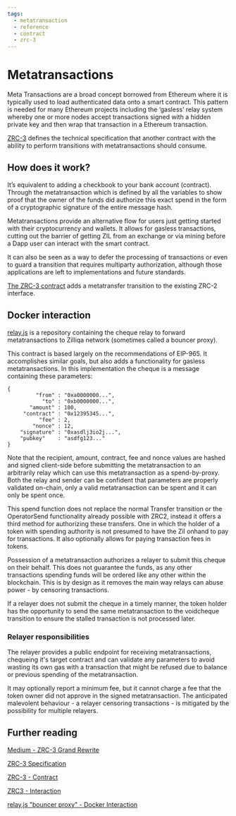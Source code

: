 ```yaml
---
tags:
  - metatransaction
  - reference
  - contract
  - zrc-3
---
```


# Metatransactions

Meta Transactions are a broad concept borrowed from Ethereum where it is typically used to load authenticated data onto a smart contract. This pattern is needed for many Ethereum projects including the ‘gasless’ relay system whereby one or more nodes accept transactions signed with a hidden private key and then wrap that transaction in a Ethereum transaction.

[ZRC-3](https://github.com/Zilliqa/ZRC/blob/master/zrcs/zrc-3.md) defines the technical specification that another contract with the ability to perform transitions with metatransactions should consume.

## How does it work?

It’s equivalent to adding a checkbook to your bank account (contract). Through the metatransaction which is defined by all the variables to show proof that the owner of the funds did authorize this exact spend in the form of a cryptographic signature of the entire message hash.

Metatransactions provide an alternative flow for users just getting started with their cryptocurrency and wallets. It allows for gasless transactions, cutting out the barrier of getting ZIL from an exchange or via mining before a Dapp user can interact with the smart contract.

It can also be seen as a way to defer the processing of transactions or even to guard a transition that requires multiparty authorization, although those applications are left to implementations and future standards.

[The ZRC-3 contract](https://github.com/Zilliqa/ZRC/blob/main/reference-contracts/MetaFungibleToken.scilla) adds a metatransfer transition to the existing ZRC-2 interface.

## Docker interaction

[relay.js](https://github.com/starling-foundries/relay.js) is a repository containing the cheque relay to forward metatransactions to Zilliqa network (sometimes called a bouncer proxy).

This contract is based largely on the recommendations of EIP-965. It accomplishes similar goals, but also adds a functionality for gasless metatransactions. In this implementation the cheque is a message containing these parameters:

```JS
{
         "from" : "0xa0000000...",
           "to" : "0xb0000000...",
       "amount" : 100,
     "contract" : "0x12395345...",
          "fee" : 2,
        "nonce" : 12,
    "signature" : "0xasdlj3io2j...",
    "pubkey"    : "asdfg123..."
}
```

Note that the recipient, amount, contract, fee and nonce values are hashed and signed client-side before submitting the metatransaction to an arbitrarily relay which can use this metatransaction as a spend-by-proxy. Both the relay and sender can be confident that parameters are properly validated on-chain, only a valid metatransaction can be spent and it can only be spent once.

This spend function does not replace the normal Transfer transition or the OperatorSend functionality already possible with ZRC2, instead it offers a third method for authorizing these transfers. One in which the holder of a token with spending authority is not presumed to have the Zil onhand to pay for transactions. It also optionally allows for paying transaction fees in tokens.

Possession of a metatransaction authorizes a relayer to submit this cheque on their behalf. This does not guarantee the funds, as any other transactions spending funds will be ordered like any other within the blockchain. This is by design as it removes the main way relays can abuse power - by censoring transactions.

If a relayer does not submit the cheque in a timely manner, the token holder has the opportunity to send the same metatransaction to the voidcheque transition to ensure the stalled transaction is not processed later.

### Relayer responsibilities

The relayer provides a public endpoint for receiving metatransactions, chequeing it's target contract and can validate any parameters to avoid wasting its own gas with a transaction that might be refused due to balance or previous spending of the metatransaction.

It may optionally report a minimum fee, but it cannot charge a fee that the token owner did not approve in the signed metatransaction. The anticipated malevolent behaviour - a relayer censoring transactions - is mitigated by the possibility for multiple relayers.

## Further reading

[Medium - ZRC-3 Grand Rewrite](https://medium.com/builders-of-zilliqa/zrc3s-grand-rewrite-22558797ea0)

[ZRC-3 Specification](https://github.com/Zilliqa/ZRC/blob/master/zrcs/zrc-3.md)

[ZRC-3 - Contract](https://github.com/Zilliqa/ZRC/blob/main/reference-contracts/MetaFungibleToken.scilla)

[ZRC3 - Interaction](https://github.com/Zilliqa/ZRC/tree/master/example/zrc3)

[relay.js "bouncer proxy" - Docker Interaction](https://github.com/starling-foundries/relay.js)
